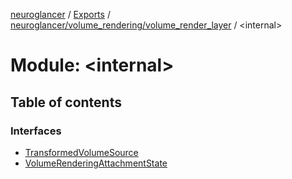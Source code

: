 [neuroglancer](../README.md) / [Exports](../modules.md) / [neuroglancer/volume\_rendering/volume\_render\_layer](neuroglancer_volume_rendering_volume_render_layer.md) / <internal\>

# Module: <internal\>

## Table of contents

### Interfaces

- [TransformedVolumeSource](../interfaces/neuroglancer_volume_rendering_volume_render_layer._internal_.TransformedVolumeSource.md)
- [VolumeRenderingAttachmentState](../interfaces/neuroglancer_volume_rendering_volume_render_layer._internal_.VolumeRenderingAttachmentState.md)
